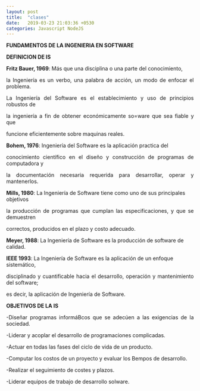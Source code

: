 ```yaml
---
layout: post
title:  "clases"
date:   2019-03-23 21:03:36 +0530
categories: Javascript NodeJS
---
```

**FUNDAMENTOS DE LA INGENIERIA EN SOFTWARE**

**DEFINICION DE IS**


<P ALIGN="justify"> <P><B>Fritz Bauer, 1969</B>: Más que una disciplina o una parte del conocimiento, 
<P ALIGN="justify">la Ingeniería es un verbo, una palabra de acción, un modo de enfocar el problema.
<P ALIGN="justify">La Ingeniería del Software es el establecimiento y uso de principios robustos de 
<P ALIGN="justify">la ingeniería a fin de obtener económicamente so=ware que sea fiable y que 
<P ALIGN="justify">funcione eficientemente sobre maquinas reales.
<P ALIGN="justify"> <P><B>Bohem, 1976</B>: Ingeniería del Software es la aplicación practica del 
<P ALIGN="justify">conocimiento científico en el diseño y construcción de programas de computadora y 
<P ALIGN="justify">la documentación necesaria requerida para desarrollar, operar y mantenerlos.
<P ALIGN="justify"> <P><B>Mills, 1980</B>: La Ingeniería de Software tiene como uno de sus principales objetivos 
<P ALIGN="justify">la producción de programas que cumplan las especificaciones, y que se demuestren 
<P ALIGN="justify">correctos, producidos en el plazo y costo adecuado.
<P ALIGN="justify"> <P><B>Meyer, 1988</B>: La Ingeniería de Software es la producción de software de calidad.
<P ALIGN="justify"> <P><B>IEEE 1993</B>: La Ingeniería de Software es la aplicación de un enfoque sistemático, 
<P ALIGN="justify">disciplinado y cuantificable hacia el desarrollo, operación y mantenimiento del software; 
<P ALIGN="justify">es decir, la aplicación de Ingeniería de Software.

<P><B>OBJETIVOS DE LA IS</B>

<P ALIGN="justify">
<P ALIGN="justify">-Diseñar programas informáBcos que se adecúen a las exigencias de la sociedad.
<P ALIGN="justify">-Liderar y acoplar el desarrollo de programaciones complicadas.
<P ALIGN="justify">-Actuar en todas las fases del ciclo de vida de un producto.
<P ALIGN="justify">-Computar los costos de un proyecto y evaluar los Bempos de desarrollo.
<P ALIGN="justify">-Realizar el seguimiento de costes y plazos.
<P ALIGN="justify">-Liderar equipos de trabajo de desarrollo soIware.


